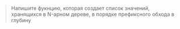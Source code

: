 > Напишите фукнцию, которая создает список значений, хранящихся в N-арном дереве, в порядке префиксного обхода в глубину
